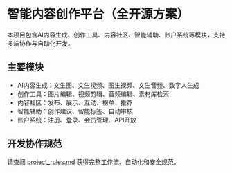 # 智能内容创作平台（全开源方案）

本项目包含AI内容生成、创作工具、内容社区、智能辅助、账户系统等模块，支持多端协作与自动化开发。

## 主要模块
- AI内容生成：文生图、文生视频、图生视频、文生音频、数字人生成
- 创作工具：图片编辑、视频剪辑、音频编辑、素材库检索
- 内容社区：发布、展示、互动、榜单、推荐
- 智能辅助：创作建议、智能标签、自动审核
- 账户系统：注册、登录、会员管理、API开放

## 开发协作规范
请查阅 [project_rules.md](./project_rules.md) 获得完整工作流、自动化和安全规范。